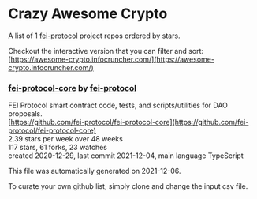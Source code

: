 # Crazy Awesome Crypto
A list of 1 [fei-protocol](https://github.com/fei-protocol) project repos ordered by stars.  

Checkout the interactive version that you can filter and sort: 
[https://awesome-crypto.infocruncher.com/](https://awesome-crypto.infocruncher.com/)  


### [fei-protocol-core](https://github.com/fei-protocol/fei-protocol-core) by [fei-protocol](https://github.com/fei-protocol)  
FEI Protocol smart contract code, tests, and scripts/utilities for DAO proposals.  
[https://github.com/fei-protocol/fei-protocol-core](https://github.com/fei-protocol/fei-protocol-core)  
2.39 stars per week over 48 weeks  
117 stars, 61 forks, 23 watches  
created 2020-12-29, last commit 2021-12-04, main language TypeScript  


This file was automatically generated on 2021-12-06.  

To curate your own github list, simply clone and change the input csv file.  
